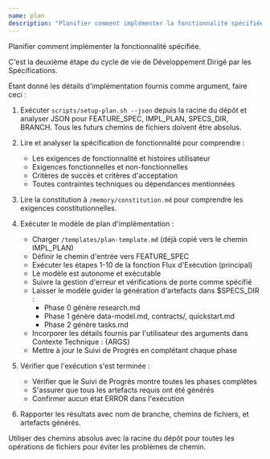 ```yaml
---
name: plan
description: "Planifier comment implémenter la fonctionnalité spécifiée. C'est la deuxième étape du cycle de vie de Développement Dirigé par les Spécifications."
---
```


Planifier comment implémenter la fonctionnalité spécifiée.

C'est la deuxième étape du cycle de vie de Développement Dirigé par les Spécifications.

Étant donné les détails d'implémentation fournis comme argument, faire ceci :

1. Exécuter `scripts/setup-plan.sh --json` depuis la racine du dépôt et analyser JSON pour FEATURE_SPEC, IMPL_PLAN, SPECS_DIR, BRANCH. Tous les futurs chemins de fichiers doivent être absolus.
2. Lire et analyser la spécification de fonctionnalité pour comprendre :
   - Les exigences de fonctionnalité et histoires utilisateur
   - Exigences fonctionnelles et non-fonctionnelles
   - Critères de succès et critères d'acceptation
   - Toutes contraintes techniques ou dépendances mentionnées

3. Lire la constitution à `/memory/constitution.md` pour comprendre les exigences constitutionnelles.

4. Exécuter le modèle de plan d'implémentation :
   - Charger `/templates/plan-template.md` (déjà copié vers le chemin IMPL_PLAN)
   - Définir le chemin d'entrée vers FEATURE_SPEC
   - Exécuter les étapes 1-10 de la fonction Flux d'Exécution (principal)
   - Le modèle est autonome et exécutable
   - Suivre la gestion d'erreur et vérifications de porte comme spécifié
   - Laisser le modèle guider la génération d'artefacts dans $SPECS_DIR :
     * Phase 0 génère research.md
     * Phase 1 génère data-model.md, contracts/, quickstart.md
     * Phase 2 génère tasks.md
   - Incorporer les détails fournis par l'utilisateur des arguments dans Contexte Technique : {ARGS}
   - Mettre à jour le Suivi de Progrès en complétant chaque phase

5. Vérifier que l'exécution s'est terminée :
   - Vérifier que le Suivi de Progrès montre toutes les phases complètes
   - S'assurer que tous les artefacts requis ont été générés
   - Confirmer aucun état ERROR dans l'exécution

6. Rapporter les résultats avec nom de branche, chemins de fichiers, et artefacts générés.

Utiliser des chemins absolus avec la racine du dépôt pour toutes les opérations de fichiers pour éviter les problèmes de chemin.